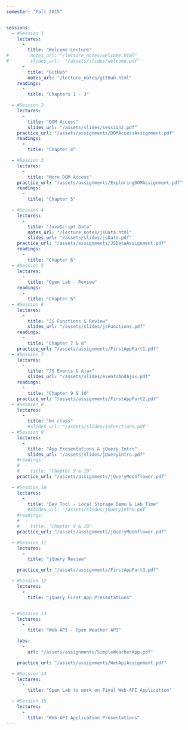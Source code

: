 ```yaml
---
semester: "Fall 2015"


sessions:
  - #Session 1
    lectures:
      -
        title: "Welcome Lecture"
#        notes_url: "/lecture_notes/welcome.html"
#        slides_url:  "/assets/slides/welcome.pdf"
      -
        title: "GitHub"
        notes_url: "/lecture_notes/gitHub.html"
    readings:
      -
        title: "Chapters 1 - 3"

  - #Session 2
    lectures:
      -
        title: "DOM Access"
        slides_url: "/assets/slides/session2.pdf"
    practice_url: "/assets/assignments/DOMAccessAssignment.pdf"
    readings:
      -
        title: "Chapter 4"

  - #Session 3
    lectures:
      -
        title: "More DOM Access"
    practice_url: "/assets/assignments/ExploringDOMAssignment.pdf"
    readings:
      -
        title: "Chapter 5"

  - #Session 4
    lectures:
      -
        title: "JavaScript Data"
        notes_url: "/lecture_notes/jsData.html"
        slides_url: "/assets/slides/jsData.pdf"
    practice_url: "/assets/assignments/JSDataAssignment.pdf"
    readings:
      -
        title: "Chapter 6"
  - #Session 5
    lectures:
      -
        title: "Open Lab - Review"
    readings:
      -
        title: "Chapter 6"
  - #Session 6
    lectures:
      -
        title: "JS Functions & Review"
        slides_url: "/assets/slides/jsFunctions.pdf"
    readings:
      -
        title: "Chapter 7 & 8"
    practice_url: "/assets/assignments/FirstAppPart1.pdf"
  - #Session 7
    lectures:
      -
        title: "JS Events & Ajax"
        slides_url: "/assets/slides/eventsAndAjax.pdf"
    readings:
      -
        title: "Chapter 9 & 10"
    practice_url: "/assets/assignments/FirstAppPart2.pdf"
  - #Session 8
    lectures:
      -
        title: "No class"
        #slides_url: "/assets/slides/jsFunctions.pdf"
  - #Session 9
    lectures:
      -
        title: "App Presentations & jQuery Intro"
        slides_url: "/assets/slides/jQueryIntro.pdf"
    #readings:
    #  -
    #    title: "Chapter 9 & 10"
    practice_url: "/assets/assignments/jQueryMoonflower.pdf"

  - #Session 10
    lectures:
      -
        title: "Dev Tool - Local Storage Demo & Lab Time"
        #slides_url: "/assets/slides/jQueryIntro.pdf"
    #readings:
    #  -
    #    title: "Chapter 9 & 10"
    practice_url: "/assets/assignments/jQueryMoonflower.pdf"

  - #Session 11
    lectures:
      -
        title: "jQuery Review"

    practice_url: "/assets/assignments/FirstAppPart3.pdf"

  - #Session 12
    lectures:
      -
        title: "jQuery First App Presentations"


  - #Session 13
    lectures:
      -
        title: "Web API - Open Weather API"

    labs:
      -
        url: "/assets/assignments/SimpleWeatherApp.pdf"

    practice_url: "/assets/assignments/WebApiAssignment.pdf"

  - #Session 14
    lectures:
      -
        title: "Open Lab to work on Final Web-API Application"

  - #Session 15
    lectures:
      -
        title: "Web-API Application Presentations"
---
```

